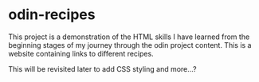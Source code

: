# odin-recipes

This project is a demonstration of the HTML skills I have learned from the beginning stages of my journey through the odin project content. This is a website containing links to different recipes.

This will be revisited later to add CSS styling and more...?